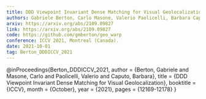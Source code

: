 ```yaml
---
title: DDD Viewpoint Invariant Dense Matching for Visual Geolocalization
authors: Gabriele Berton, Carlo Masone, Valerio Paolicelli, Barbara Caputo
arxiv: https://arxiv.org/abs/2109.09827
link: https://arxiv.org/abs/2109.09827
code: https://github.com/gmberton/geo_warp
conference: ICCV 2021, Montreal (Canada).
date: 2021-10-01
tag: Berton_DDDICCV_2021
---
```

@inProceedings{Berton_DDDICCV_2021,
    author    = {Berton, Gabriele and Masone, Carlo and Paolicelli, Valerio and Caputo, Barbara},
    title     = {DDD Viewpoint Invariant Dense Matching for Visual Geolocalization},
    booktitle = {ICCV},
    month     = {October},
    year      = {2021},
    pages     = {12169-12178}
}
